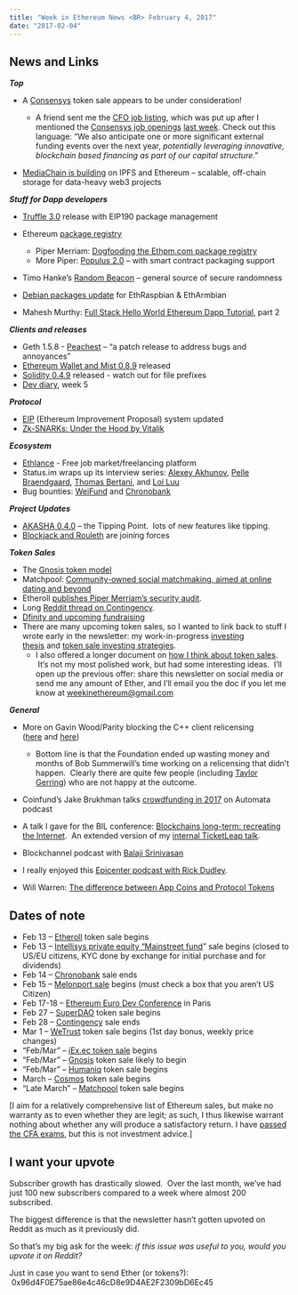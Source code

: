 ```yaml
---
title: "Week in Ethereum News <BR> February 4, 2017"
date: "2017-02-04"
---
```


## News and Links  

_**Top**_

- A [Consensys](https://t.umblr.com/redirect?z=https%3A%2F%2Fconsensys.net%2F&t=MzQ5NGJjNjg0OWFhYzNmN2IwMjYzZTMyYjY2MTllZjQ2MjlhYzc2NSxkS0REUlJpNg%3D%3D&b=t%3AQ8svKXOQOFn4j1wJ-IeWRA&p=https%3A%2F%2Fwww.weekinethereum.com%2Fpost%2F156837413613%2Ffebruary-4-2017&m=0) token sale appears to be under consideration!  
    - A friend sent me the [CFO job listing](https://t.umblr.com/redirect?z=https%3A%2F%2Fconsensys.net%2Fopen-positions%2F%3Fbzid%3Dc6c8333c090a&t=YTY1ZDlkOTA0Nzk4YjEzOGUxODljZTI0NjdiMWFmYjk3YWQ3Zjg2MixkS0REUlJpNg%3D%3D&b=t%3AQ8svKXOQOFn4j1wJ-IeWRA&p=https%3A%2F%2Fwww.weekinethereum.com%2Fpost%2F156837413613%2Ffebruary-4-2017&m=0), which was put up after I mentioned the [Consensys job openings](https://t.umblr.com/redirect?z=https%3A%2F%2Fconsensys.net%2Fopen-positions%2F&t=YzdhYTQ5YjhkYTI5NzZiMDhiOTNjZGYyODBlZGZjNDFhZjk3YjUwNyxkS0REUlJpNg%3D%3D&b=t%3AQ8svKXOQOFn4j1wJ-IeWRA&p=https%3A%2F%2Fwww.weekinethereum.com%2Fpost%2F156837413613%2Ffebruary-4-2017&m=0) [last week](http://www.weekinethereum.com/post/156522418208/january-29-2017). Check out this language: “We also anticipate one or more significant external funding events over the next year, _potentially leveraging innovative, blockchain based financing as part of our capital structure_.”  
        
- [MediaChain is building](https://t.umblr.com/redirect?z=https%3A%2F%2Fblog.mediachain.io%2Fmediachain-ethereum-1b24df53cb0c&t=ZDQyYzRmMGFkZjk3NjJkYTAxNDhjMWI0ZDdhMDE2MmNjMGZmMjA1ZixkS0REUlJpNg%3D%3D&b=t%3AQ8svKXOQOFn4j1wJ-IeWRA&p=https%3A%2F%2Fwww.weekinethereum.com%2Fpost%2F156837413613%2Ffebruary-4-2017&m=0) on IPFS and Ethereum – scalable, off-chain storage for data-heavy web3 projects

_**Stuff for Dapp developers**_

- [Truffle 3.0](https://t.umblr.com/redirect?z=https%3A%2F%2Fgithub.com%2FConsenSys%2Ftruffle%2Freleases%2Ftag%2Fv3.0.2&t=ZjA1MTAwYmJiMGYwZjY3NjBiYzc2ZDEyMzdhNTQ3ZWQ1NTQyMGE3MCxkS0REUlJpNg%3D%3D&b=t%3AQ8svKXOQOFn4j1wJ-IeWRA&p=https%3A%2F%2Fwww.weekinethereum.com%2Fpost%2F156837413613%2Ffebruary-4-2017&m=0) release with EIP190 package management
- Ethereum [package registry](https://t.umblr.com/redirect?z=https%3A%2F%2Fwww.ethpm.com%2F&t=YTUwMDgwYmJlY2Y5NDgxMjBiZTVjMGExNTkzMTczOTAwZmMwZDgwZCxkS0REUlJpNg%3D%3D&b=t%3AQ8svKXOQOFn4j1wJ-IeWRA&p=https%3A%2F%2Fwww.weekinethereum.com%2Fpost%2F156837413613%2Ffebruary-4-2017&m=0)
    - Piper Merriam: [Dogfooding the Ethpm.com package registry](https://t.umblr.com/redirect?z=https%3A%2F%2Fmedium.com%2F%40pipermerriam%2Fdogfooding-the-ethpm-com-package-registry-db60a60e13ce%23.9s0rzb21h&t=YzA2N2E3Y2FjMTJhM2M4ZDBjOWRhYzJkMmZjYTk3ZTAwN2FmY2JlYyxkS0REUlJpNg%3D%3D&b=t%3AQ8svKXOQOFn4j1wJ-IeWRA&p=https%3A%2F%2Fwww.weekinethereum.com%2Fpost%2F156837413613%2Ffebruary-4-2017&m=0)
    - More Piper: [Populus 2.0](https://t.umblr.com/redirect?z=https%3A%2F%2Fmedium.com%2F%40pipermerriam%2Fpopulus-2-0-alpha-with-76757d252aad&t=ZWJmNjZiMmQyNTc2OWYwYTlkNjc5YjU1YTc3ZTc2NjM3NjZmNjc4ZCxkS0REUlJpNg%3D%3D&b=t%3AQ8svKXOQOFn4j1wJ-IeWRA&p=https%3A%2F%2Fwww.weekinethereum.com%2Fpost%2F156837413613%2Ffebruary-4-2017&m=0) – with smart contract packaging support  
        
- Timo Hanke’s [Random Beacon](https://t.umblr.com/redirect?z=https%3A%2F%2Fgithub.com%2Fdfinity%2Frandom-beacon&t=MzE1M2RjYjBiNzUxNTY1MzA3ZWY3OWY3NTg0MjE3ZjA4NGZlZjcyMSxkS0REUlJpNg%3D%3D&b=t%3AQ8svKXOQOFn4j1wJ-IeWRA&p=https%3A%2F%2Fwww.weekinethereum.com%2Fpost%2F156837413613%2Ffebruary-4-2017&m=0) – general source of secure randomness
- [Debian packages update](https://t.umblr.com/redirect?z=https%3A%2F%2Fwww.reddit.com%2Fr%2Fethereum%2Fcomments%2F5rn3rv%2Fethereum_on_arm_debian_packages_update_for%2F&t=Mzk0NjJmZDI4MTRiNDNjZDJkNDBiZjE0MjQ1YjRhOGU0YTFjZDQ4YSxkS0REUlJpNg%3D%3D&b=t%3AQ8svKXOQOFn4j1wJ-IeWRA&p=https%3A%2F%2Fwww.weekinethereum.com%2Fpost%2F156837413613%2Ffebruary-4-2017&m=0) for EthRaspbian & EthArmbian
- Mahesh Murthy: [Full Stack Hello World Ethereum Dapp Tutorial](https://t.umblr.com/redirect?z=https%3A%2F%2Fmedium.com%2F%40mvmurthy%2Ffull-stack-hello-world-voting-ethereum-dapp-tutorial-part-2-30b3d335aa1f%23.akaox82xx&t=NWY0MDc4MGJmMDM1MGE4YjM0YWZlNzNjMDAzOTU0ZGQ0ZGE5M2Y0YyxkS0REUlJpNg%3D%3D&b=t%3AQ8svKXOQOFn4j1wJ-IeWRA&p=https%3A%2F%2Fwww.weekinethereum.com%2Fpost%2F156837413613%2Ffebruary-4-2017&m=0), part 2

_**Clients and releases**_

- Geth 1.5.8 - [Peachest](https://t.umblr.com/redirect?z=https%3A%2F%2Fgithub.com%2Fethereum%2Fgo-ethereum%2Freleases%2Ftag%2Fv1.5.8&t=ZWIwYjc1NjhkN2UyYWIzMDg4YjRmNjI0NTM4YzlhMzZlNDllMWJmNyxkS0REUlJpNg%3D%3D&b=t%3AQ8svKXOQOFn4j1wJ-IeWRA&p=https%3A%2F%2Fwww.weekinethereum.com%2Fpost%2F156837413613%2Ffebruary-4-2017&m=0) – “a patch release to address bugs and annoyances”
- [Ethereum Wallet and Mist 0.8.9](https://t.umblr.com/redirect?z=https%3A%2F%2Fgithub.com%2Fethereum%2Fmist%2Freleases%2Ftag%2Fv0.8.9&t=NWU2OGY4MjdhNTRlZGZkMmRhNTViMDM0ODA1MjMwYmMyNDQ2YTE4NixkS0REUlJpNg%3D%3D&b=t%3AQ8svKXOQOFn4j1wJ-IeWRA&p=https%3A%2F%2Fwww.weekinethereum.com%2Fpost%2F156837413613%2Ffebruary-4-2017&m=0) released
- [Solidity 0.4.9](https://t.umblr.com/redirect?z=https%3A%2F%2Fgithub.com%2Fethereum%2Fsolidity%2Freleases%2Ftag%2Fv0.4.9&t=YjdhOGYyMDlmYWVlYWQ0N2VjOGQ5ZTJjMWFkNTk3MDY4NjQwMGY2MixkS0REUlJpNg%3D%3D&b=t%3AQ8svKXOQOFn4j1wJ-IeWRA&p=https%3A%2F%2Fwww.weekinethereum.com%2Fpost%2F156837413613%2Ffebruary-4-2017&m=0) released - watch out for file prefixes
- [Dev diary](https://t.umblr.com/redirect?z=https%3A%2F%2Fgithub.com%2Fethereum%2Fdiary%2Fblob%2Fmaster%2Fentries%2F2017%2F5.md&t=YTBlMzE2NWFiMTBlNzhkNjg0NzBmNTUxMDQ3MjE0MjFlZTllZmNlOCxkS0REUlJpNg%3D%3D&b=t%3AQ8svKXOQOFn4j1wJ-IeWRA&p=https%3A%2F%2Fwww.weekinethereum.com%2Fpost%2F156837413613%2Ffebruary-4-2017&m=0), week 5

_**Protocol**_

- [EIP](https://t.umblr.com/redirect?z=https%3A%2F%2Fgithub.com%2Fethereum%2FEIPs&t=NTcwZTk4NmY4NDk5MjNhMDU2ZmI4NWMzZTZjZTdhMTE0NzRlNDIyYSxkS0REUlJpNg%3D%3D&b=t%3AQ8svKXOQOFn4j1wJ-IeWRA&p=https%3A%2F%2Fwww.weekinethereum.com%2Fpost%2F156837413613%2Ffebruary-4-2017&m=0) (Ethereum Improvement Proposal) system updated
- [Zk-SNARKs: Under the Hood by Vitalik](https://t.umblr.com/redirect?z=https%3A%2F%2Fmedium.com%2F%40VitalikButerin%2Fzk-snarks-under-the-hood-b33151a013f6%23.kz3sqy3r9&t=N2IyMjkxYjljMjEyNDQyYmQzMjA2ODQ3ZWZmOTdlN2ZhNjc2MGRjYyxkS0REUlJpNg%3D%3D&b=t%3AQ8svKXOQOFn4j1wJ-IeWRA&p=https%3A%2F%2Fwww.weekinethereum.com%2Fpost%2F156837413613%2Ffebruary-4-2017&m=0)

_**Ecosystem**_

- [Ethlance](https://t.umblr.com/redirect?z=http%3A%2F%2Fethlance.com%2F&t=OTg4ZTFlMmEyMzMxZmMwY2JlYWI2YTM0YTc5YTVjYTk2MmI5OTFkOSxkS0REUlJpNg%3D%3D&b=t%3AQ8svKXOQOFn4j1wJ-IeWRA&p=https%3A%2F%2Fwww.weekinethereum.com%2Fpost%2F156837413613%2Ffebruary-4-2017&m=0) - Free job market/freelancing platform
- Status.im wraps up its interview series: [Alexey Akhunov](https://t.umblr.com/redirect?z=https%3A%2F%2Fblog.status.im%2Falexey-akhunov-discusses-ethereum-and-its-effects-part1-ea47e44b6643&t=NjFiYjc0NWFhOGI5MzU0NjVmODU5NjcxNTY0Y2NlMTMxNjQyMjE2NCxkS0REUlJpNg%3D%3D&b=t%3AQ8svKXOQOFn4j1wJ-IeWRA&p=https%3A%2F%2Fwww.weekinethereum.com%2Fpost%2F156837413613%2Ffebruary-4-2017&m=0), [Pelle Braendgaard](https://t.umblr.com/redirect?z=https%3A%2F%2Fmedium.com%2F%40status.im%2Fpelle-braengaard-uport-and-identity-management-on-ethereum-5ca7725b64ce&t=ZmVlNDY5MjI1MTlmNjYxNWYxYjhhOWYxMTlkMjc2ODIyZThlMDVmNSxkS0REUlJpNg%3D%3D&b=t%3AQ8svKXOQOFn4j1wJ-IeWRA&p=https%3A%2F%2Fwww.weekinethereum.com%2Fpost%2F156837413613%2Ffebruary-4-2017&m=0), [Thomas Bertani](https://t.umblr.com/redirect?z=https%3A%2F%2Fblog.status.im%2Fthomas-bertani-oracles-and-why-they-are-important-to-ethereum-3b20f116f4d9&t=OTU2MWMyMzk3OTU4ZTBmNGYyYzRkM2ZiOTA1YjgyNzdlNDc2NGQ1MyxkS0REUlJpNg%3D%3D&b=t%3AQ8svKXOQOFn4j1wJ-IeWRA&p=https%3A%2F%2Fwww.weekinethereum.com%2Fpost%2F156837413613%2Ffebruary-4-2017&m=0), and [Loi Luu](https://t.umblr.com/redirect?z=https%3A%2F%2Fblog.status.im%2Floi-luu-speaking-about-ethereum-smart-contract-security-8c528a8a3328&t=ZmMzOGE5ODNhYTQyMDk4ZWM0ZDAyN2E5MTQ5N2JkOTZjYzlhZTY5OCxkS0REUlJpNg%3D%3D&b=t%3AQ8svKXOQOFn4j1wJ-IeWRA&p=https%3A%2F%2Fwww.weekinethereum.com%2Fpost%2F156837413613%2Ffebruary-4-2017&m=0)
- Bug bounties: [WeiFund](https://t.umblr.com/redirect?z=https%3A%2F%2Fgithub.com%2Fweifund%2Fweifund-contracts%2Fblob%2Fmaster%2FBUG-BOUNTY-DETAILS.md&t=MzE4MTRlMjdhNjUxNDNjODYxZmVjN2FkMGFhYTNhZDQ4Yjg3MjQ3YyxkS0REUlJpNg%3D%3D&b=t%3AQ8svKXOQOFn4j1wJ-IeWRA&p=https%3A%2F%2Fwww.weekinethereum.com%2Fpost%2F156837413613%2Ffebruary-4-2017&m=0) and [Chronobank](https://t.umblr.com/redirect?z=https%3A%2F%2Fblog.chronobank.io%2Fchronobank-bug-bounty-program-v-2-0-f3fa78960b17%23.ec9gkui9h&t=NjE3OWQ1MmQ0NWJhMGIyNGYwZjQ5YjFjOGFmNDUxY2MxMDYzOTg1ZCxkS0REUlJpNg%3D%3D&b=t%3AQ8svKXOQOFn4j1wJ-IeWRA&p=https%3A%2F%2Fwww.weekinethereum.com%2Fpost%2F156837413613%2Ffebruary-4-2017&m=0)

_**Project Updates**_

- [AKASHA 0.4.0](https://t.umblr.com/redirect?z=http%3A%2F%2Fblog.akasha.world%2F2017%2F02%2F02%2Fthe-tipping-point%2F&t=ZmY4MWQzZTFjZWMwNmRhZjcwYTk3ODhlNDhhNjQxNjllN2I4NzJhYSxkS0REUlJpNg%3D%3D&b=t%3AQ8svKXOQOFn4j1wJ-IeWRA&p=https%3A%2F%2Fwww.weekinethereum.com%2Fpost%2F156837413613%2Ffebruary-4-2017&m=0) – the Tipping Point.  lots of new features like tipping.
- [Blockjack and Rouleth](https://t.umblr.com/redirect?z=https%3A%2F%2Fwww.reddit.com%2Fr%2Fethereum%2Fcomments%2F5reoc9%2Ficos_are_not_the_only_way_forward_we_should%2F&t=ZjgwZTgxNGY1MWNhZGRiODlhMjdjYzk5N2I0ZDlmNjJkMWJjNDQ0ZSxkS0REUlJpNg%3D%3D&b=t%3AQ8svKXOQOFn4j1wJ-IeWRA&p=https%3A%2F%2Fwww.weekinethereum.com%2Fpost%2F156837413613%2Ffebruary-4-2017&m=0) are joining forces

_**Token Sales**_

- The [Gnosis token model](https://t.umblr.com/redirect?z=https%3A%2F%2Fmedium.com%2F%40gnosisPM%2Fwhat-are-gnosis-tokens-the-new-access-based-token-model-e59c5a490af6&t=YjRhZTY2MzA1MDQwMjVkNmU0NWZmN2JiN2M2NDFhNmY4NTljZGMxMixkS0REUlJpNg%3D%3D&b=t%3AQ8svKXOQOFn4j1wJ-IeWRA&p=https%3A%2F%2Fwww.weekinethereum.com%2Fpost%2F156837413613%2Ffebruary-4-2017&m=0)
- Matchpool: [Community-owned social matchmaking, aimed at online dating and beyond](https://t.umblr.com/redirect?z=https%3A%2F%2Fmedium.com%2F%40flexthought%2Fhttps-medium-com-flexthought-matchpool-community-owned-social-matchmaking-blockchain-71ae6129f584-71ae6129f584%23.kugtakvvp&t=N2M5YjFhZDUwNmMxMTllNjVhN2FlZWMwNTI4MjE0ZTY1YWEzYjg3ZSxkS0REUlJpNg%3D%3D&b=t%3AQ8svKXOQOFn4j1wJ-IeWRA&p=https%3A%2F%2Fwww.weekinethereum.com%2Fpost%2F156837413613%2Ffebruary-4-2017&m=0)
- Etheroll [publishes Piper Merriam’s security audit](https://t.umblr.com/redirect?z=https%3A%2F%2Fetheroll.wordpress.com%2F2017%2F01%2F28%2Ftoday-we-are-proud-to-publish-the-results-of-our-3rd-party-security-audit%2F&t=NmZlZGM5MDExNjVhNTQyNmJlZDEzMTMxZGUwYWY0NTY1NTdkYTg3MCxkS0REUlJpNg%3D%3D&b=t%3AQ8svKXOQOFn4j1wJ-IeWRA&p=https%3A%2F%2Fwww.weekinethereum.com%2Fpost%2F156837413613%2Ffebruary-4-2017&m=0).
- Long [Reddit thread on Contingency](https://t.umblr.com/redirect?z=https%3A%2F%2Fwww.reddit.com%2Fr%2Fethereum%2Fcomments%2F5r1xrk%2Fcontingency_presale_is_in_a_little_over_24_hours%2F&t=MzY0ZDJlN2YzNmM3MDU3ZDIyMzQ3MzBiZTdhNmE4OTBiZmExYzA1NixkS0REUlJpNg%3D%3D&b=t%3AQ8svKXOQOFn4j1wJ-IeWRA&p=https%3A%2F%2Fwww.weekinethereum.com%2Fpost%2F156837413613%2Ffebruary-4-2017&m=0).
- [Dfinity and upcoming fundraising](https://t.umblr.com/redirect?z=https%3A%2F%2Fmedium.com%2Fdfinity-network-blog%2Fdfinity-stiftung-and-the-upcoming-fundraising-70318a9831dc&t=YTI5ZGFhMjZlYWQ0M2RkNGY5Yjk3MmNhYzljOWUyYmJiYzk1MzdjZixkS0REUlJpNg%3D%3D&b=t%3AQ8svKXOQOFn4j1wJ-IeWRA&p=https%3A%2F%2Fwww.weekinethereum.com%2Fpost%2F156837413613%2Ffebruary-4-2017&m=0)
- There are many upcoming token sales, so I wanted to link back to stuff I wrote early in the newsletter: my work-in-progress [investing thesis](http://www.weekinethereum.com/post/155180529233/august-28-2016) and [token sale investing strategies](http://www.weekinethereum.com/post/155180207393/september-4-2016).
    - I also offered a longer document on [how I think about token sales](http://www.weekinethereum.com/post/155179806413/september-11-2016).  It’s not my most polished work, but had some interesting ideas.  I’ll open up the previous offer: share this newsletter on social media or send me any amount of Ether, and I’ll email you the doc if you let me know at weekinethereum@gmail.com  
        

_**General**_

- More on Gavin Wood/Parity blocking the C++ client relicensing ([here](https://t.umblr.com/redirect?z=https%3A%2F%2Fwww.reddit.com%2Fr%2Fethereum%2Fcomments%2F5qp5pc%2Fethcore_blocked_cppethereum_permissive_relicensing%2F&t=YTMxOGQyZjQyYjM5NmUzNjdjNTUyMGQ1NmMxM2U4N2VjYWRhOGJkZCxkS0REUlJpNg%3D%3D&b=t%3AQ8svKXOQOFn4j1wJ-IeWRA&p=https%3A%2F%2Fwww.weekinethereum.com%2Fpost%2F156837413613%2Ffebruary-4-2017&m=0) and [here](https://t.umblr.com/redirect?z=https%3A%2F%2Fwww.reddit.com%2Fr%2Fethereum%2Fcomments%2F5qlf3d%2Fhyperledger_project_reflects_on_blockchain%2F&t=OTg0ZDg3ZmQ0NTFmMjQxOTAzYWFmMjIzMzUwZjE0OGFjMjQwMjU2ZixkS0REUlJpNg%3D%3D&b=t%3AQ8svKXOQOFn4j1wJ-IeWRA&p=https%3A%2F%2Fwww.weekinethereum.com%2Fpost%2F156837413613%2Ffebruary-4-2017&m=0))
    - Bottom line is that the Foundation ended up wasting money and months of Bob Summerwill’s time working on a relicensing that didn’t happen.  Clearly there are quite few people (including [Taylor Gerring](https://twitter.com/TaylorGerring/status/827950872483262464)) who are not happy at the outcome.  
        
- Coinfund’s Jake Brukhman talks [crowdfunding in 2017](https://t.umblr.com/redirect?z=https%3A%2F%2Fsoundcloud.com%2Fautomatadigital%2Fcoinfund-co-founder-jake-brukman&t=NGFlNmM5OWJhMDgyYTg1ODk2YWRjYmRhYmIzMmYzNDkyZTA4Yzg3MSxkS0REUlJpNg%3D%3D&b=t%3AQ8svKXOQOFn4j1wJ-IeWRA&p=https%3A%2F%2Fwww.weekinethereum.com%2Fpost%2F156837413613%2Ffebruary-4-2017&m=0) on Automata podcast
- A talk I gave for the BIL conference: [Blockchains long-term: recreating the Internet](https://t.umblr.com/redirect?z=https%3A%2F%2Fyoutu.be%2F_TDxXw3k5TU%3Ft%3D159&t=YmI5NjJhMTAyMzJhM2YzMjA2OTRlYWIzYWExZWUwNzA0M2VlY2U3MSxkS0REUlJpNg%3D%3D&b=t%3AQ8svKXOQOFn4j1wJ-IeWRA&p=https%3A%2F%2Fwww.weekinethereum.com%2Fpost%2F156837413613%2Ffebruary-4-2017&m=0).  An extended version of my [internal TicketLeap talk](https://t.umblr.com/redirect?z=https%3A%2F%2Fwww.youtube.com%2Fwatch%3Fv%3DoRu-d42vWDc&t=OTE4YjU3YWJkOTdjNjY2ZDgzYzkzM2VmMDUyNTkyYjQ5ZGFlYjBmOSxkS0REUlJpNg%3D%3D&b=t%3AQ8svKXOQOFn4j1wJ-IeWRA&p=https%3A%2F%2Fwww.weekinethereum.com%2Fpost%2F156837413613%2Ffebruary-4-2017&m=0).  
    
- Blockchannel podcast with [Balaji Srinivasan](https://twitter.com/blockchannel/status/827001547112394752)
- I really enjoyed this [Epicenter podcast with Rick Dudley](https://t.umblr.com/redirect?z=https%3A%2F%2Fwww.youtube.com%2Fwatch%3Fv%3DyiAET6izl8I&t=NDAyZGY3ZjQ3NjgyMjhlYjE4YzRhZmE2Y2VjYTdhMTdhODVlYTQ2YyxkS0REUlJpNg%3D%3D&b=t%3AQ8svKXOQOFn4j1wJ-IeWRA&p=https%3A%2F%2Fwww.weekinethereum.com%2Fpost%2F156837413613%2Ffebruary-4-2017&m=0).
- Will Warren: [The difference between App Coins and Protocol Tokens](https://t.umblr.com/redirect?z=https%3A%2F%2Fmedium.com%2F%40willwarren89%2Fthe-difference-between-app-coins-and-protocol-tokens-7281a428348c%23.tswsus3o6&t=MTU1YTk1YzA1ZGUwMWE3Zjk0NjFiZmNlZjI1OGE2YzA2NmRiN2M2YixkS0REUlJpNg%3D%3D&b=t%3AQ8svKXOQOFn4j1wJ-IeWRA&p=https%3A%2F%2Fwww.weekinethereum.com%2Fpost%2F156837413613%2Ffebruary-4-2017&m=0)

## Dates of note

- Feb 13 – [Etheroll](https://t.umblr.com/redirect?z=http%3A%2F%2Fcrowdfund.etheroll.com%2F%23tab3&t=YzMxYTdlNGRmY2NjNjgzYTAxNjQxMzFiZDI1YTVkODFiODBmOGVkOCxkS0REUlJpNg%3D%3D&b=t%3AQ8svKXOQOFn4j1wJ-IeWRA&p=https%3A%2F%2Fwww.weekinethereum.com%2Fpost%2F156837413613%2Ffebruary-4-2017&m=0) token sale begins
- Feb 13 – [Intellisys private equity “Mainstreet fund](http://t.umblr.com/redirect?z=http%3A%2F%2Fmainstreet.ky%2F&t=Y2U0YzYzZmMzMTc3NGZhNTRmMjkzMTI1YjQ2MWViYzE0MDI1NmE3YixhWlN6ZHViQQ%3D%3D&b=t%3AQ8svKXOQOFn4j1wJ-IeWRA&p=http%3A%2F%2Fwww.weekinethereum.com%2Fpost%2F156205306748%2Fjanuary-22-2017&m=0)” sale begins (closed to US/EU citizens, KYC done by exchange for initial purchase and for dividends)
- Feb 14 – [Chronobank](https://t.umblr.com/redirect?z=https%3A%2F%2Fchronobank.io%2F&t=OGJkYWJiNDdiMmEyYmExOTViNjFjZWFlYWYwOTljODAxZDU2ZDU0ZSxkS0REUlJpNg%3D%3D&b=t%3AQ8svKXOQOFn4j1wJ-IeWRA&p=https%3A%2F%2Fwww.weekinethereum.com%2Fpost%2F156837413613%2Ffebruary-4-2017&m=0) sale ends
- Feb 15 – [Melonport sale](https://t.umblr.com/redirect?z=http%3A%2F%2Fmelonport.com%2F&t=MTg1MDEyMjQzNGFkZTMyMjhlYTk1YjliMDMzZjExZDU4MzJjMjdhOSxkS0REUlJpNg%3D%3D&b=t%3AQ8svKXOQOFn4j1wJ-IeWRA&p=https%3A%2F%2Fwww.weekinethereum.com%2Fpost%2F156837413613%2Ffebruary-4-2017&m=0) begins (must check a box that you aren’t US Citizen)
- Feb 17-18 – [Ethereum Euro Dev Conference](https://t.umblr.com/redirect?z=https%3A%2F%2Fwww.reddit.com%2Fr%2Fethereum%2Fcomments%2F5jjxnt%2Fannouncing_ethereum_european_development%2F&t=YmMxZDlkMzdmMGMwNGZlNmQ5Nzc0NmEzNTRhNDRjZDQ0ZDg3Nzg5OSxkS0REUlJpNg%3D%3D&b=t%3AQ8svKXOQOFn4j1wJ-IeWRA&p=https%3A%2F%2Fwww.weekinethereum.com%2Fpost%2F156837413613%2Ffebruary-4-2017&m=0) in Paris
- Feb 27 – [SuperDAO](https://t.umblr.com/redirect?z=http%3A%2F%2Fcrowdfunding.superdao.io%2F&t=MDM3NzZkZDVmMDRkYTljZmFmOTRlMmQ3OTNmZTZkMTBmNzljMWRmYSxkS0REUlJpNg%3D%3D&b=t%3AQ8svKXOQOFn4j1wJ-IeWRA&p=https%3A%2F%2Fwww.weekinethereum.com%2Fpost%2F156837413613%2Ffebruary-4-2017&m=0) token sale begins
- Feb 28 – [Contingency](https://t.umblr.com/redirect?z=https%3A%2F%2Fcontingency.tech%2F&t=NTI5OGUwZmJjNDk4ZTYxNzgzNDZjNjFjYjNjMjQ1NjNmZmVjN2E4MSxkS0REUlJpNg%3D%3D&b=t%3AQ8svKXOQOFn4j1wJ-IeWRA&p=https%3A%2F%2Fwww.weekinethereum.com%2Fpost%2F156837413613%2Ffebruary-4-2017&m=0) sale ends
- Mar 1 – [WeTrust](https://t.umblr.com/redirect?z=https%3A%2F%2Fwww.wetrust.io%2F&t=MjQ4ZGMwODdkNTZjZDE0NjdhZDAyOGY0N2UzN2IzZWMwMDg5MmYyMCxkS0REUlJpNg%3D%3D&b=t%3AQ8svKXOQOFn4j1wJ-IeWRA&p=https%3A%2F%2Fwww.weekinethereum.com%2Fpost%2F156837413613%2Ffebruary-4-2017&m=0) token sale begins (1st day bonus, weekly price changes)
- “Feb/Mar” – [iEx.ec token sale](https://t.umblr.com/redirect?z=http%3A%2F%2Fcrowdsale.iex.ec%2F&t=OTliNzVkYjJmYTAwNDZiZjA5ZWYxNjc1OTQxYjU3ZjZkYzUzZWI2MCxkS0REUlJpNg%3D%3D&b=t%3AQ8svKXOQOFn4j1wJ-IeWRA&p=https%3A%2F%2Fwww.weekinethereum.com%2Fpost%2F156837413613%2Ffebruary-4-2017&m=0) begins
- “Feb/Mar” – [Gnosis](https://t.umblr.com/redirect?z=https%3A%2F%2Fgnosis.pm%2F&t=Yzk0NmIyYmUxYzQ2MjhlOTMzYTQwYjBhOWYxYmIzMTgyNjNjOGJhMyxkS0REUlJpNg%3D%3D&b=t%3AQ8svKXOQOFn4j1wJ-IeWRA&p=https%3A%2F%2Fwww.weekinethereum.com%2Fpost%2F156837413613%2Ffebruary-4-2017&m=0) token sale likely to begin
- “Feb/Mar” – [Humaniq](https://t.umblr.com/redirect?z=http%3A%2F%2Fwww.humaniq.co%2F&t=ZmU0N2JjNTdiYWY3MjY0NWNlOTU2NTIxODFiNDI3MTRmOWQ1OWE4MixkS0REUlJpNg%3D%3D&b=t%3AQ8svKXOQOFn4j1wJ-IeWRA&p=https%3A%2F%2Fwww.weekinethereum.com%2Fpost%2F156837413613%2Ffebruary-4-2017&m=0) token sale begins
- March – [Cosmos](https://t.umblr.com/redirect?z=https%3A%2F%2Fcosmos.network%2F&t=MDE0ZWRiZjkwYjM5NzZhZmI4MWEyYjEwMWFhZDA4YTQ3MDg5OTIzMyxkS0REUlJpNg%3D%3D&b=t%3AQ8svKXOQOFn4j1wJ-IeWRA&p=https%3A%2F%2Fwww.weekinethereum.com%2Fpost%2F156837413613%2Ffebruary-4-2017&m=0) token sale begins
- “Late March” – [Matchpool](https://t.umblr.com/redirect?z=http%3A%2F%2Fmatchpool.co%2Fcrowdsale%2F&t=MTBmZGViNWEzNmFjZjdhMmIyMzE3YThmYjBlN2JhNzY5NjBmMjAyNyxkS0REUlJpNg%3D%3D&b=t%3AQ8svKXOQOFn4j1wJ-IeWRA&p=https%3A%2F%2Fwww.weekinethereum.com%2Fpost%2F156837413613%2Ffebruary-4-2017&m=0) token sale begins

\[I aim for a relatively comprehensive list of Ethereum sales, but make no warranty as to even whether they are legit; as such, I thus likewise warrant nothing about whether any will produce a satisfactory return. I have [passed the CFA exams](https://t.umblr.com/redirect?z=http%3A%2F%2Fwww.evanvanness.com%2Fpost%2F144767932386%2Fprepare-effectively-for-the-cfa-exam-how-to-skip&t=ODdkOWY2ZWI3N2ZlNjc2YzdiMTgyZjQ2YmU4YWRmYzUyMzY3YmM4NCxkS0REUlJpNg%3D%3D&b=t%3AQ8svKXOQOFn4j1wJ-IeWRA&p=https%3A%2F%2Fwww.weekinethereum.com%2Fpost%2F156837413613%2Ffebruary-4-2017&m=0), but this is not investment advice.\]

## I want your upvote

Subscriber growth has drastically slowed.  Over the last month, we’ve had just 100 new subscribers compared to a week where almost 200 subscribed.

The biggest difference is that the newsletter hasn’t gotten upvoted on Reddit as much as it previously did.

So that’s my big ask for the week: _if this issue was useful to you, would you upvote it on Reddit?_  

Just in case you want to send Ether (or tokens?):  0x96d4F0E75ae86e4c46cD8e9D4AE2F2309bD6Ec45
